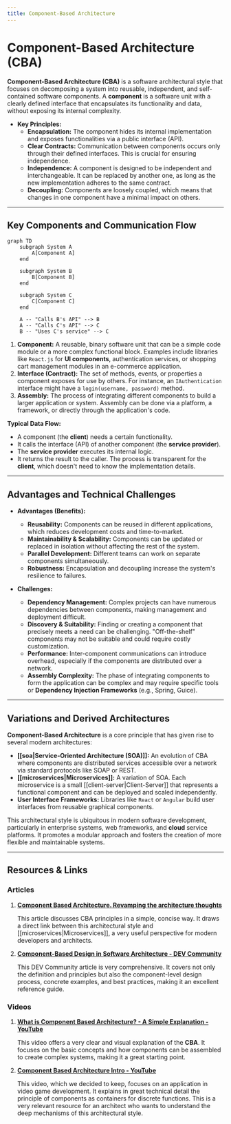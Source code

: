 ```yaml
---
title: Component-Based Architecture
---
```

# Component-Based Architecture (CBA)

**Component-Based Architecture (CBA)** is a software architectural style that focuses on decomposing a system into reusable, independent, and self-contained software components. A **component** is a software unit with a clearly defined interface that encapsulates its functionality and data, without exposing its internal complexity.

* **Key Principles:**
    * **Encapsulation:** The component hides its internal implementation and exposes functionalities via a public interface (API).
    * **Clear Contracts:** Communication between components occurs only through their defined interfaces. This is crucial for ensuring independence.
    * **Independence:** A component is designed to be independent and interchangeable. It can be replaced by another one, as long as the new implementation adheres to the same contract.
    * **Decoupling:** Components are loosely coupled, which means that changes in one component have a minimal impact on others.

---

## Key Components and Communication Flow

```mermaid
graph TD
    subgraph System A
        A[Component A]
    end

    subgraph System B
        B[Component B]
    end

    subgraph System C
        C[Component C]
    end

    A -- "Calls B's API" --> B
    A -- "Calls C's API" --> C
    B -- "Uses C's service" --> C
```

1.  **Component:** A reusable, binary software unit that can be a simple code module or a more complex functional block. Examples include libraries like `React.js` for **UI components**, authentication services, or shopping cart management modules in an e-commerce application.
2.  **Interface (Contract):** The set of methods, events, or properties a component exposes for use by others. For instance, an `IAuthentication` interface might have a `login(username, password)` method.
3.  **Assembly:** The process of integrating different components to build a larger application or system. Assembly can be done via a platform, a framework, or directly through the application's code.

**Typical Data Flow:**
* A component (the **client**) needs a certain functionality.
* It calls the interface (API) of another component (the **service provider**).
* The **service provider** executes its internal logic.
* It returns the result to the caller. The process is transparent for the **client**, which doesn't need to know the implementation details.

---

## Advantages and Technical Challenges

* **Advantages (Benefits):**
    * **Reusability:** Components can be reused in different applications, which reduces development costs and time-to-market.
    * **Maintainability & Scalability:** Components can be updated or replaced in isolation without affecting the rest of the system.
    * **Parallel Development:** Different teams can work on separate components simultaneously.
    * **Robustness:** Encapsulation and decoupling increase the system's resilience to failures.

* **Challenges:**
    * **Dependency Management:** Complex projects can have numerous dependencies between components, making management and deployment difficult.
    * **Discovery & Suitability:** Finding or creating a component that precisely meets a need can be challenging. "Off-the-shelf" components may not be suitable and could require costly customization.
    * **Performance:** Inter-component communications can introduce overhead, especially if the components are distributed over a network.
    * **Assembly Complexity:** The phase of integrating components to form the application can be complex and may require specific tools or **Dependency Injection Frameworks** (e.g., Spring, Guice).

---

## Variations and Derived Architectures

**Component-Based Architecture** is a core principle that has given rise to several modern architectures:

* **[[soa|Service-Oriented Architecture (SOA)]]:** An evolution of CBA where components are distributed services accessible over a network via standard protocols like SOAP or REST.
* **[[microservices|Microservices]]:** A variation of SOA. Each microservice is a small [[client-server|Client-Server]] that represents a functional component and can be deployed and scaled independently.
* **User Interface Frameworks:** Libraries like `React` or `Angular` build user interfaces from reusable graphical components.

This architectural style is ubiquitous in modern software development, particularly in enterprise systems, web frameworks, and **cloud** service platforms. It promotes a modular approach and fosters the creation of more flexible and maintainable systems.

---

## **Resources & Links**

### **Articles**

1.  **[Component Based Architecture. Revamping the architecture thoughts](https://medium.com/omarelgabrys-blog/component-based-architecture-3c3c23c7e348)**
    
    This article discusses CBA principles in a simple, concise way. It draws a direct link between this architectural style and [[microservices|Microservices]], a very useful perspective for modern developers and architects.
    
2.  **[Component-Based Design in Software Architecture - DEV Community](https://dev.to/lovestaco/component-based-design-in-software-architecture-pbf)**
    
    This DEV Community article is very comprehensive. It covers not only the definition and principles but also the component-level design process, concrete examples, and best practices, making it an excellent reference guide.

### **Videos**

1.  **[What is Component Based Architecture? - A Simple Explanation - YouTube](https://www.youtube.com/watch?v=inu5XtR4VZ8)**
    
    This video offers a very clear and visual explanation of the **CBA**. It focuses on the basic concepts and how components can be assembled to create complex systems, making it a great starting point.

2.  **[Component Based Architecture Intro - YouTube](https://www.youtube.com/watch?v=X9hk56yyyu4)**
    
    This video, which we decided to keep, focuses on an application in video game development. It explains in great technical detail the principle of components as containers for discrete functions. This is a very relevant resource for an architect who wants to understand the deep mechanisms of this architectural style.
